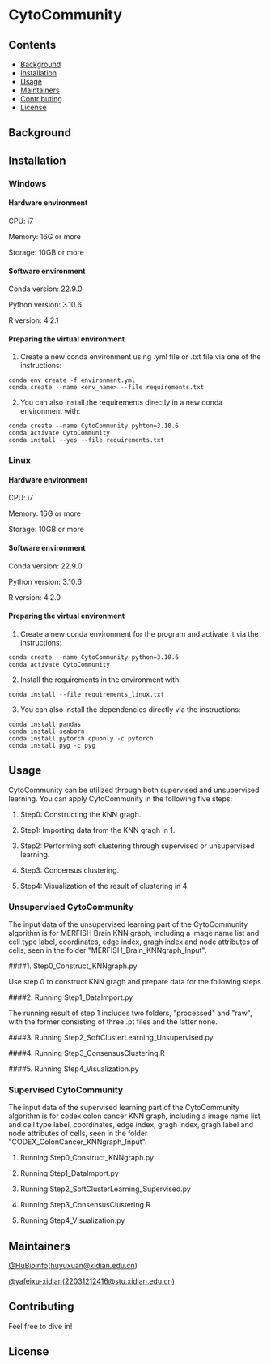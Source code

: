 # CytoCommunity

## Contents

- [Background](#background)
- [Installation](#installation)
- [Usage](#usage)
- [Maintainers](#maintainers)
- [Contributing](#contributing)
- [License](#license)

## Background

## Installation

### Windows

#### Hardware environment 

CPU: i7

Memory: 16G or more

Storage: 10GB or more

#### Software environment 

Conda version: 22.9.0

Python version: 3.10.6

R version: 4.2.1

#### Preparing the virtual environment

1. Create a new conda environment using .yml file or .txt file via one of the instructions:

```
conda env create -f environment.yml
conda create --name <env_name> --file requirements.txt
```

2. You can also install the requirements directly in a new conda environment with:

```
conda create --name CytoCommunity pyhton=3.10.6
conda activate CytoCommunity
conda install --yes --file requirements.txt
```

### Linux

#### Hardware environment 

CPU: i7

Memory: 16G or more

Storage: 10GB or more

#### Software environment 

Conda version: 22.9.0

Python version: 3.10.6

R version: 4.2.0

#### Preparing the virtual environment 

1. Create a new conda environment for the program and activate it via the instructions:

```
conda create --name CytoCommunity python=3.10.6
conda activate CytoCommunity
```

2. Install the requirements in the environment with:

```
conda install --file requirements_linux.txt
```

3. You can also install the dependencies directly via the instructions:

```
conda install pandas
conda install seaborn
conda install pytorch cpuonly -c pytorch
conda install pyg -c pyg
```

## Usage

CytoCommunity can be utilized through both supervised and unsupervised learning. You can apply CytoCommunity in the following five steps:

  1. Step0: Constructing the KNN gragh.

  2. Step1: Importing data from the KNN gragh in 1.

  3. Step2: Performing soft clustering through supervised or unsupervised learning.

  4. Step3: Concensus clustering.

  5. Step4: Visualization of the result of clustering in 4.

### Unsupervised CytoCommunity

The input data of the unsupervised learning part of the CytoCommunity algorithm is for MERFISH Brain KNN graph, including a image name list and cell type label, coordinates, edge index, gragh index and node attributes of cells, seen in the folder "MERFISH_Brain_KNNgraph_Input".

####1. Step0_Construct_KNNgraph.py

Use step 0 to construct KNN gragh and prepare data for the following steps.

####2. Running Step1_DataImport.py

The running result of step 1 includes two folders, "processed" and "raw", with the former consisting of three .pt files and the latter none. 

####3. Running Step2_SoftClusterLearning_Unsupervised.py

####4. Running Step3_ConsensusClustering.R

####5. Running Step4_Visualization.py

### Supervised CytoCommunity

The input data of the supervised learning part of the CytoCommunity algorithm is for codex colon cancer KNN graph, including a image name list and cell type label, coordinates, edge index, gragh index, gragh label and node attributes of cells, seen in the folder "CODEX_ColonCancer_KNNgraph_Input".

1. Running Step0_Construct_KNNgraph.py

2. Running Step1_DataImport.py

3. Running Step2_SoftClusterLearning_Supervised.py

4. Running Step3_ConsensusClustering.R

5. Running Step4_Visualization.py

## Maintainers

[@HuBioinfo](https://github.com/huBioinfo)(huyuxuan@xidian.edu.cn)

[@yafeixu-xidian](https://github.com/yafeixu-xidian)(22031212416@stu.xidian.edu.cn)

## Contributing

Feel free to dive in!

## License

